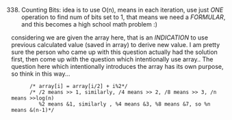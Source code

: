 338. Counting Bits: idea is to use O(n), means in each iteration, use just *ONE* operation to find num of bits set to 1, that means we need a *FORMULAR*, and this becomes a high school math problem :)

considering we are given the array here, that is an *INDICATION* to use previous calculated value (saved in array) to derive new value. I am pretty sure the person who came up with this question actually had the solution first, then come up with the question which intentionally use array.. The question here which intentionally introduces the array has its own purpose, so think in this way...

          /* array[i] = array[i/2] + i%2*/
          /* /2 means >> 1, similarly, /4 means >> 2, /8 means >> 3, /n means >>log(n)
             %2 means &1, similarly , %4 means &3, %8 means &7, so %n means &(n-1)*/ 
